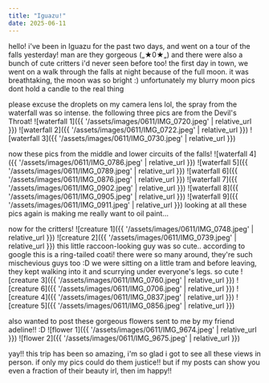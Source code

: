 ```yaml
---
title: "Iguazu!"
date: 2025-06-11
---
```

hello! i've been in Iguazu for the past two days, and went on a tour of the falls yesterday! man are they gorgeous („★0★„) and there were also a bunch of cute critters i'd never seen before too! the first day in town, we went on a walk through the falls at night because of the full moon. it was breathtaking, the moon was so bright :) unfortunately my blurry moon pics dont hold a candle to the real thing  

please excuse the droplets on my camera lens lol, the spray from the waterfall was so intense. the following three pics are from the Devil's Throat!
![waterfall 1]({{ '/assets/images/0611/IMG_0720.jpeg' | relative_url }})
![waterfall 2]({{ '/assets/images/0611/IMG_0722.jpeg' | relative_url }})
![waterfall 3]({{ '/assets/images/0611/IMG_0730.jpeg' | relative_url }})  

now these pics from the middle and lower circuits of the falls! 
![waterfall 4]({{ '/assets/images/0611/IMG_0786.jpeg' | relative_url }})
![waterfall 5]({{ '/assets/images/0611/IMG_0789.jpeg' | relative_url }})
![waterfall 6]({{ '/assets/images/0611/IMG_0876.jpeg' | relative_url }})
![waterfall 7]({{ '/assets/images/0611/IMG_0902.jpeg' | relative_url }})
![waterfall 8]({{ '/assets/images/0611/IMG_0905.jpeg' | relative_url }})
![waterfall 9]({{ '/assets/images/0611/IMG_0911.jpeg' | relative_url }})
looking at all these pics again is making me really want to oil paint...  

now for the critters!
![creature 1]({{ '/assets/images/0611/IMG_0748.jpeg' | relative_url }})
![creature 2]({{ '/assets/images/0611/IMG_0739.jpeg' | relative_url }})
this little raccoon-looking guy was so cute.. according to google this is a ring-tailed coati! there were so many around, they're such mischevious guys too :D we were sitting on a little tram and before leaving, they kept walking into it and scurrying under everyone's legs. so cute
![creature 3]({{ '/assets/images/0611/IMG_0760.jpeg' | relative_url }})
![creature 6]({{ '/assets/images/0611/IMG_0706.jpeg' | relative_url }})
![creature 4]({{ '/assets/images/0611/IMG_0837.jpeg' | relative_url }})
![creature 5]({{ '/assets/images/0611/IMG_0856.jpeg' | relative_url }})  

also wanted to post these gorgeous flowers sent to me by my friend adeline!! :D
![flower 1]({{ '/assets/images/0611/IMG_9674.jpeg' | relative_url }})
![flower 2]({{ '/assets/images/0611/IMG_9675.jpeg' | relative_url }})

yay!! this trip has been so amazing, i'm so glad i got to see all these views in person. if only my pics could do them justice!! but if my posts can show you even a fraction of their beauty irl, then im happy!!
